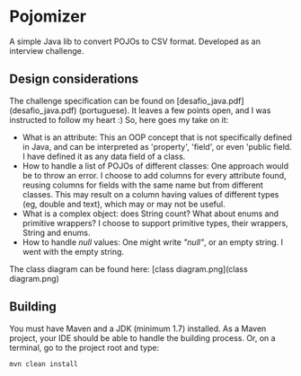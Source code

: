 # Pojomizer
A simple Java lib to convert POJOs to CSV format.
Developed as an interview challenge.

## Design considerations
The challenge specification can be found on [desafio_java.pdf] (desafio_java.pdf) (portuguese). 
It leaves a few points open, and I was instructed to follow my heart :) 
So, here goes my take on it:
- What is an attribute: This an OOP concept that is not specifically defined in Java, and can be interpreted as 'property', 'field', or even 'public field. I have defined it as any data field of a class.   
- How to handle a list of POJOs of different classes: One approach would be to throw an error. I choose to add columns for every attribute found, reusing columns for fields with the same name but from different classes. This may result on a column having values of different types (eg, double and text), which may or may not be useful.   
- What is a complex object: does String count? What about enums and primitive wrappers? I choose to support primitive types, their wrappers, String and enums.
- How to handle *null* values: One might write *"null"*, or an empty string. I went with the empty string.

The class diagram can be found here: [class diagram.png](class diagram.png)

## Building
You must have Maven and a JDK (minimum 1.7) installed.
As a Maven project, your IDE should be able to handle the building process. 
Or, on a terminal, go to the project root and type:
```
mvn clean install
```